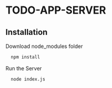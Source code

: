 # TODO-APP-SERVER

## Installation

Download node_modules folder

```bash
  npm install
```
Run the Server
```bash
  node index.js
```

